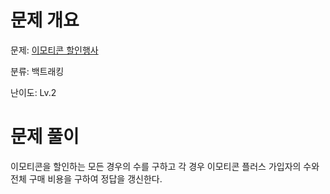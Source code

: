 # 문제 개요

문제: [이모티콘 할인행사](https://school.programmers.co.kr/learn/courses/30/lessons/150368)

분류: 백트래킹

난이도: Lv.2

# 문제 풀이

이모티콘을 할인하는 모든 경우의 수를 구하고 각 경우 이모티콘 플러스 가입자의 수와 전체 구매 비용을 구하여 정답을 갱신한다.
